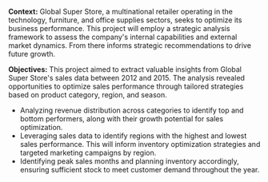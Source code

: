 **Context:**
Global Super Store, a multinational retailer operating in the technology, furniture, and office supplies sectors, seeks to optimize its business performance. This project will employ a strategic analysis framework to assess the company's internal capabilities and external market dynamics. From there informs strategic recommendations to drive future growth.

**Objectives:**
This project aimed to extract valuable insights from Global Super Store's sales data between 2012 and 2015. The analysis revealed opportunities to optimize sales performance through tailored strategies based on product category, region, and season.
- Analyzing revenue distribution across categories to identify top and bottom performers, along with their growth potential for sales optimization.
- Leveraging sales data to identify regions with the highest and lowest sales performance.  This will inform inventory optimization strategies and targeted marketing campaigns by region.
- Identifying peak sales months and planning inventory accordingly, ensuring sufficient stock to meet customer demand throughout the year.
